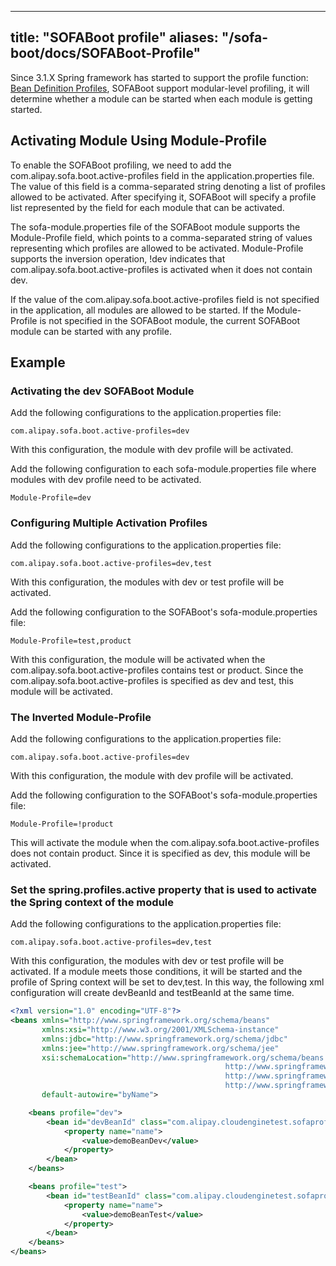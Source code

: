 
---

title: "SOFABoot profile"
aliases: "/sofa-boot/docs/SOFABoot-Profile"
---

﻿Since 3.1.X Spring framework has started to support the profile function: [Bean Definition Profiles](https://docs.spring.io/spring/docs/3.1.0.RELEASE/reference/htmlsingle/#d0e1293), SOFABoot support modular-level profiling, it will determine whether a module can be started when each module is getting started.

## Activating Module Using Module-Profile

To enable the SOFABoot profiling, we need to add the com.alipay.sofa.boot.active-profiles field in the application.properties file. The value of this field is a comma-separated string denoting a list of profiles allowed to be activated. After specifying it, SOFABoot will specify a profile list represented by the field for each module that can be activated.

The sofa-module.properties file of the SOFABoot module supports the Module-Profile field, which points to a comma-separated string of values representing which profiles are allowed to be activated. Module-Profile supports the inversion operation, !dev indicates that com.alipay.sofa.boot.active-profiles is activated when it does not contain dev.

If the value of the com.alipay.sofa.boot.active-profiles field is not specified in the application, all modules are allowed to be started. If the Module-Profile is not specified in the SOFABoot module, the current SOFABoot module can be started with any profile.

## Example

### Activating the dev SOFABoot Module

Add the following configurations to the application.properties file:

```properties
com.alipay.sofa.boot.active-profiles=dev
```

With this configuration, the module with dev profile will be activated.

Add the following configuration to each sofa-module.properties file where modules with dev profile need to be activated.

```properties
Module-Profile=dev
```

### Configuring Multiple Activation Profiles

Add the following configurations to the application.properties file:

```properties
com.alipay.sofa.boot.active-profiles=dev,test
```

With this configuration, the modules with dev or test profile will be activated.

Add the following configuration to the SOFABoot's sofa-module.properties file:

```properties
Module-Profile=test,product
```

With this configuration, the module will be activated when the com.alipay.sofa.boot.active-profiles contains test or product. Since the com.alipay.sofa.boot.active-profiles is specified as dev and test, this module will be activated.

### The Inverted Module-Profile

Add the following configurations to the application.properties file:

```properties
com.alipay.sofa.boot.active-profiles=dev
```

With this configuration, the module with dev profile will be activated.

Add the following configuration to the SOFABoot's sofa-module.properties file:

```properties
Module-Profile=!product
```

This will activate the module when the com.alipay.sofa.boot.active-profiles does not contain product. Since it is specified as dev, this module will be activated.

### Set the spring.profiles.active property that is used to activate the Spring context of the module

Add the following configurations to the application.properties file:

```properties
com.alipay.sofa.boot.active-profiles=dev,test
```

With this configuration, the modules with dev or test profile will be activated. If a module meets those conditions, it will be started and the profile of Spring context will be set to dev,test. In this way, the following xml configuration will create devBeanId and testBeanId at the same time.

```xml
<?xml version="1.0" encoding="UTF-8"?>
<beans xmlns="http://www.springframework.org/schema/beans"
       xmlns:xsi="http://www.w3.org/2001/XMLSchema-instance"
       xmlns:jdbc="http://www.springframework.org/schema/jdbc"
       xmlns:jee="http://www.springframework.org/schema/jee"
       xsi:schemaLocation="http://www.springframework.org/schema/beans
                                                http://www.springframework.org/schema/beans/spring-beans-3.2.xsd
                                                http://www.springframework.org/schema/context
                                                http://www.springframework.org/schema/context/spring-context.xsd"
       default-autowire="byName">       

    <beans profile="dev">
        <bean id="devBeanId" class="com.alipay.cloudenginetest.sofaprofilesenv.DemoBean">
            <property name="name">
                <value>demoBeanDev</value>
            </property>
        </bean>
    </beans>

    <beans profile="test">
        <bean id="testBeanId" class="com.alipay.cloudenginetest.sofaprofilesenv.DemoBean">
            <property name="name">
                <value>demoBeanTest</value>
            </property>
        </bean>
    </beans>
</beans>
```
